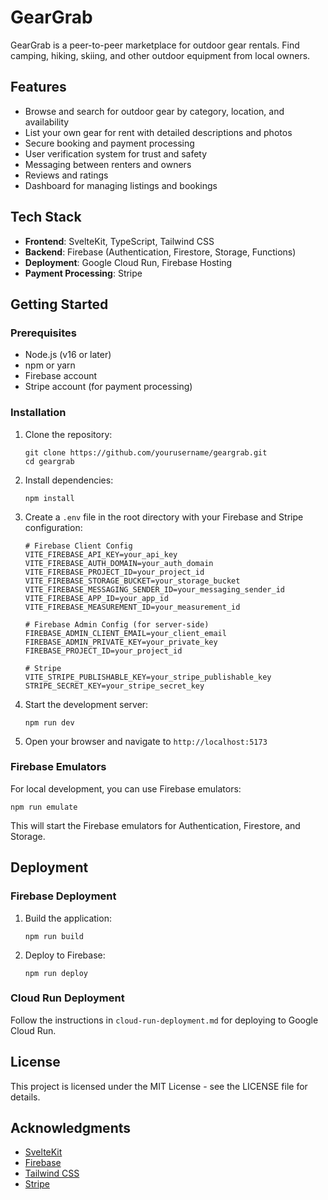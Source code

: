# GearGrab

GearGrab is a peer-to-peer marketplace for outdoor gear rentals. Find camping, hiking, skiing, and other outdoor equipment from local owners.

## Features

- Browse and search for outdoor gear by category, location, and availability
- List your own gear for rent with detailed descriptions and photos
- Secure booking and payment processing
- User verification system for trust and safety
- Messaging between renters and owners
- Reviews and ratings
- Dashboard for managing listings and bookings

## Tech Stack

- **Frontend**: SvelteKit, TypeScript, Tailwind CSS
- **Backend**: Firebase (Authentication, Firestore, Storage, Functions)
- **Deployment**: Google Cloud Run, Firebase Hosting
- **Payment Processing**: Stripe

## Getting Started

### Prerequisites

- Node.js (v16 or later)
- npm or yarn
- Firebase account
- Stripe account (for payment processing)

### Installation

1. Clone the repository:
   ```
   git clone https://github.com/yourusername/geargrab.git
   cd geargrab
   ```

2. Install dependencies:
   ```
   npm install
   ```

3. Create a `.env` file in the root directory with your Firebase and Stripe configuration:
   ```
   # Firebase Client Config
   VITE_FIREBASE_API_KEY=your_api_key
   VITE_FIREBASE_AUTH_DOMAIN=your_auth_domain
   VITE_FIREBASE_PROJECT_ID=your_project_id
   VITE_FIREBASE_STORAGE_BUCKET=your_storage_bucket
   VITE_FIREBASE_MESSAGING_SENDER_ID=your_messaging_sender_id
   VITE_FIREBASE_APP_ID=your_app_id
   VITE_FIREBASE_MEASUREMENT_ID=your_measurement_id
   
   # Firebase Admin Config (for server-side)
   FIREBASE_ADMIN_CLIENT_EMAIL=your_client_email
   FIREBASE_ADMIN_PRIVATE_KEY=your_private_key
   FIREBASE_PROJECT_ID=your_project_id
   
   # Stripe
   VITE_STRIPE_PUBLISHABLE_KEY=your_stripe_publishable_key
   STRIPE_SECRET_KEY=your_stripe_secret_key
   ```

4. Start the development server:
   ```
   npm run dev
   ```

5. Open your browser and navigate to `http://localhost:5173`

### Firebase Emulators

For local development, you can use Firebase emulators:

```
npm run emulate
```

This will start the Firebase emulators for Authentication, Firestore, and Storage.

## Deployment

### Firebase Deployment

1. Build the application:
   ```
   npm run build
   ```

2. Deploy to Firebase:
   ```
   npm run deploy
   ```

### Cloud Run Deployment

Follow the instructions in `cloud-run-deployment.md` for deploying to Google Cloud Run.

## License

This project is licensed under the MIT License - see the LICENSE file for details.

## Acknowledgments

- [SvelteKit](https://kit.svelte.dev/)
- [Firebase](https://firebase.google.com/)
- [Tailwind CSS](https://tailwindcss.com/)
- [Stripe](https://stripe.com/)
